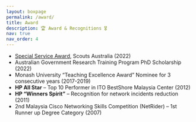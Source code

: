 ```yaml
---
layout: boxpage
permalink: /award/
title: Award
description: 🏆 Award & Recognitions 🎖️
nav: true
nav_order: 4
---
```


- [Special Service Award](https://scouts.com.au/about/what-is-scouting/awards/#:~:text=Special%20Service%20Award), Scouts Australia (2022)
- Australian Government Research Training Program PhD Scholarship (2022)
- Monash University “Teaching Excellence Award” Nominee for 3 consecutive years (2017-2019)
- <strong>HP All Star</strong> – Top 10 Performer in ITO BestShore Malaysia Center (2012)
- <strong>HP “Winners Spirit”</strong> – Recognition for network incidents reduction (2011)
- 2nd Malaysia Cisco Networking Skills Competition (NetRider) – 1st Runner up Degree Category (2007)
